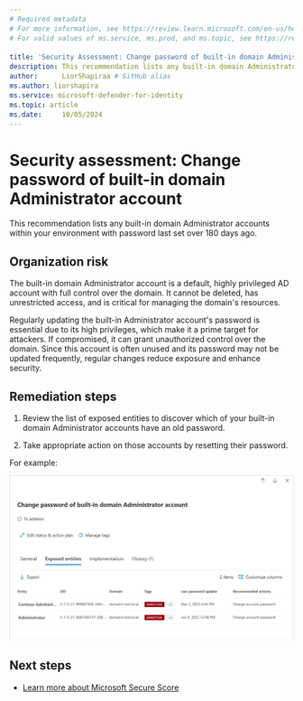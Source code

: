 ```yaml
---
# Required metadata
# For more information, see https://review.learn.microsoft.com/en-us/help/platform/learn-editor-add-metadata?branch=main
# For valid values of ms.service, ms.prod, and ms.topic, see https://review.learn.microsoft.com/en-us/help/platform/metadata-taxonomies?branch=main

title: 'Security Assessment: Change password of built-in domain Administrator account'
description: This recommendation lists any built-in domain Administrator accounts within your environment with password last set over 180 days ago. 
author:      LiorShapiraa # GitHub alias
ms.author: liorshapira
ms.service: microsoft-defender-for-identity
ms.topic: article
ms.date:     10/05/2024
---
```


# Security assessment: Change password of built-in domain Administrator account

This recommendation lists any built-in domain Administrator accounts within your environment with password last set over 180 days ago. 

## Organization risk

The built-in domain Administrator account is a default, highly privileged AD account with full control over the domain. It cannot be deleted, has unrestricted access, and is critical for managing the domain's resources.

Regularly updating the built-in Administrator account's password is essential due to its high privileges, which make it a prime target for attackers. If compromised, it can grant unauthorized control over the domain. Since this account is often unused and its password may not be updated frequently, regular changes reduce exposure and enhance security. 

## Remediation steps 

1. Review the list of exposed entities to discover which of your built-in domain Administrator accounts have an old password.  

1. Take appropriate action on those accounts by resetting their password.  

For example:

![Screenshot showing the report on the portal.](media/change-password-domain-administrator-account/screenshot-2024-10-05-192344.png)

## Next steps

- [Learn more about Microsoft Secure Score](/microsoft-365/security/defender/microsoft-secure-score)

